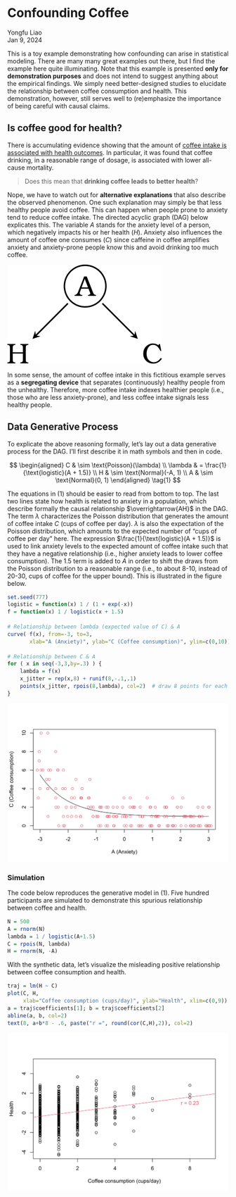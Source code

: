 Confounding Coffee
================
Yongfu Liao  
Jan 9, 2024

This is a toy example demonstrating how confounding can arise in
statistical modeling. There are many many great examples out there, but
I find the example here quite illuminating. Note that this example is
presented **only for demonstration purposes** and does not intend to
suggest anything about the empirical findings. We simply need
better-designed studies to elucidate the relationship between coffee
consumption and health. This demonstration, however, still serves well
to (re)emphasize the importance of being careful with causal claims.

## Is coffee good for health?

There is accumulating evidence showing that the amount of [coffee intake
is associated with health
outcomes](https://en.wikipedia.org/wiki/Health_effects_of_coffee). In
particular, it was found that coffee drinking, in a reasonable range of
dosage, is associated with lower all-cause mortality.

> Does this mean that **drinking coffee leads to better health**?

Nope, we have to watch out for **alternative explanations** that also
describe the observed phenomenon. One such explanation may simply be
that less healthy people avoid coffee. This can happen when people prone
to anxiety tend to reduce coffee intake. The directed acyclic graph
(DAG) below explicates this. The variable $A$ stands for the anxiety
level of a person, which negatively impacts his or her health ($H$).
Anxiety also influences the amount of coffee one consumes ($C$) since
caffeine in coffee amplifies anxiety and anxiety-prone people know this
and avoid drinking too much coffee.

![](dag-confound-coffee.png)

In some sense, the amount of coffee intake in this fictitious example
serves as a **segregating device** that separates (continuously) healthy
people from the unhealthy. Therefore, more coffee intake indexes
healthier people (i.e., those who are less anxiety-prone), and less
coffee intake signals less healthy people.

## Data Generative Process

To explicate the above reasoning formally, let’s lay out a data
generative process for the DAG. I’ll first describe it in math symbols
and then in code.

$$
\begin{aligned}
C         & \sim \text{Poisson}(\lambda) \\
\lambda & = \frac{1}{\text{logistic}(A + 1.5)} \\
H         & \sim \text{Normal}(-A, 1) \\
A         & \sim \text{Normal}(0, 1)
\end{aligned} \tag{1}
$$

The equations in (1) should be easier to read from bottom to top. The
last two lines state how health is related to anxiety in a population,
which describe formally the causal relationship $\overrightarrow{AH}$ in
the DAG. The term $\lambda$ characterizes the Poisson distribution that
generates the amount of coffee intake $C$ (cups of coffee per day).
$\lambda$ is also the expectation of the Poisson distribution, which
amounts to the expected number of “cups of coffee per day” here. The
expression $\frac{1}{\text{logistic}(A + 1.5)}$ is used to link anxiety
levels to the expected amount of coffee intake such that they have a
negative relationship (i.e., higher anxiety leads to lower coffee
consumption). The $1.5$ term is added to $A$ in order to shift the draws
from the Poisson distribution to a reasonable range (i.e., to about
8-10, instead of 20-30, cups of coffee for the upper bound). This is
illustrated in the figure below.

``` r
set.seed(777)
logistic = function(x) 1 / (1 + exp(-x))
f = function(x) 1 / logistic(x + 1.5)

# Relationship between lambda (expected value of C) & A
curve( f(x), from=-3, to=3,
       xlab="A (Anxiety)", ylab="C (Coffee consumption)", ylim=c(0,10))

# Relationship between C & A
for ( x in seq(-3,3,by=.3) ) {
    lambda = f(x)
    x_jitter = rep(x,8) + runif(8,-.1,.1)
    points(x_jitter, rpois(8,lambda), col=2)  # draw 8 points for each A
}
```

![](README_files/figure-gfm/unnamed-chunk-1-1.svg)<!-- -->

### Simulation

The code below reproduces the generative model in (1). Five hundred
participants are simulated to demonstrate this spurious relationship
between coffee and health.

``` r
N = 500
A = rnorm(N)
lambda = 1 / logistic(A+1.5)
C = rpois(N, lambda)
H = rnorm(N, -A)
```

With the synthetic data, let’s visualize the misleading positive
relationship between coffee consumption and health.

``` r
traj = lm(H ~ C)
plot(C, H, 
     xlab="Coffee consumption (cups/day)", ylab="Health", xlim=c(0,9))
a = traj$coefficients[1]; b = traj$coefficients[2]
abline(a, b, col=2)
text(8, a+b*8 - .6, paste("r =", round(cor(C,H),2)), col=2)
```

![](README_files/figure-gfm/unnamed-chunk-3-1.svg)<!-- -->
